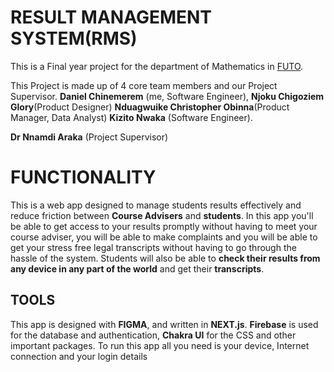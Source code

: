 # RESULT MANAGEMENT SYSTEM(RMS)

This is a Final year project for the department of Mathematics in [FUTO](futo.edu.ng).

This Project is made up of 4 core team members and our Project Supervisor.
**Daniel Chinemerem** (me, Software Engineer),
**Njoku Chigoziem Glory**(Product Designer)
**Nduagwuike Christopher Obinna**(Product Manager, Data Analyst)
**Kizito Nwaka** (Software Engineer).

**Dr Nnamdi Araka** (Project Supervisor)

# FUNCTIONALITY

This is a web app designed to manage students results effectively and reduce
friction between **Course Advisers** and **students**. In this app you'll be able to get access to your results promptly without having to meet your course adviser, you will be able to make complaints and you will be able to get your stress free legal transcripts without having to go through the hassle of the system. Students will also be able to **check their results from any device in any part of the world** and get their **transcripts**.

## TOOLS

This app is designed with **FIGMA**, and written in **NEXT.js**. **Firebase** is used for the database and authentication, **Chakra UI** for the CSS and other important packages.
To run this app all you need is your device, Internet connection and your login details
